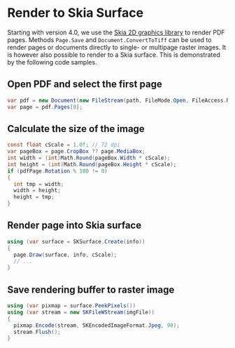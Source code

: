 # Render to Skia Surface

Starting with version 4.0, we use the [Skia 2D graphics library](https://skia.org) to render PDF pages. 
Methods `Page.Save` and `Document.ConvertToTiff` can be used to render pages or documents directly to single- or multipage raster images.
It is however also possible to render to a Skia surface. This is demonstrated by the following code samples.

## Open PDF and select the first page

``` csharp
var pdf = new Document(new FileStream(path, FileMode.Open, FileAccess.Read));
var page = pdf.Pages[0];
```

## Calculate the size of the image

``` csharp
const float cScale = 1.0f; // 72 dpi
var pageBox = page.CropBox ?? page.MediaBox;
int width = (int)Math.Round(pageBox.Width * cScale);
int height = (int)Math.Round(pageBox.Height * cScale);
if (pdfPage.Rotation % 180 != 0)
{
  int tmp = width;
  width = height;
  height = tmp;
}
```

## Render page into Skia surface

``` csharp
using (var surface = SKSurface.Create(info))
{
  page.Draw(surface, info, cScale);
  // ...
}
```

## Save rendering buffer to raster image 

``` csharp
using (var pixmap = surface.PeekPixels())
using (var stream = new SKFileWStream(imgFile))
{
  pixmap.Encode(stream, SKEncodedImageFormat.Jpeg, 90);
  stream.Flush();
}
```
